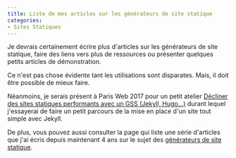 ```yaml
---
title: Liste de mes articles sur les générateurs de site statique
categories:
- Sites Statiques
---
```


Je devrais certainement écrire plus d'articles sur les générateurs de site statique, faire des liens vers plus de ressources ou présenter quelques petits articles de démonstration.

Ce n'est pas chose évidente tant les utilisations sont disparates. Mais, il doit être possible de mieux faire.

Néanmoins, je serais présent à Paris Web 2017 pour un petit atelier [Décliner des sites statiques performants avec un GSS (Jekyll, Hugo…)](https://www.paris-web.fr/2017/ateliers/decliner-des-sites-statiques-performants-avec-un-gss-jekyll-hugo.php) durant lequel j'essayerai de faire un petit parcours de la mise en place d'un site tout simple avec Jekyll.

De plus, vous pouvez aussi consulter la page qui liste une série d'articles que j'ai écris depuis maintenant 4 ans sur le sujet des [générateurs de site statique](/generateur-site-statique/).

